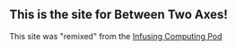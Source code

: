 ## This is the site for **Between Two Axes**!

This site was "remixed" from the [Infusing Computing Pod](https://wiobyrne.github.io/infusing-computing-pod/index.html)
